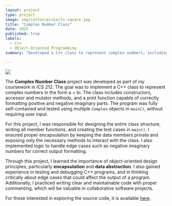 ```yaml
---
layout: project
type: project
image: img/cotton/projects-square.jpg
title: "Complex Number Class"
date: 2025
published: true
labels:
  - C++
  - Object-Oriented Programming
summary: "Developed a C++ class to represent complex numbers, including constructors, accessor/mutator methods, and a print function. Tested functionality using multiple objects."

---
```


<img class="img-fluid" src="../img/projects/complex-header.png">

The **Complex Number Class** project was developed as part of my coursework in ICS 212. The goal was to implement a C++ class to represent complex numbers in the form a + bi. The class includes constructors, accessor and mutator methods, and a print function capable of correctly formatting positive and negative imaginary parts. The program was fully self-contained and tested using multiple `Complex` objects in `main()`, without requiring user input.  

For this project, I was responsible for designing the entire class structure, writing all member functions, and creating the test cases in `main()`. I ensured proper encapsulation by keeping the data members private and exposing only the necessary methods to interact with the class. I also implemented logic to handle edge cases such as negative imaginary numbers for correct output formatting.  

Through this project, I learned the importance of object-oriented design principles, particularly **encapsulation** and **data abstraction**. I also gained experience in testing and debugging C++ programs, and in thinking critically about edge cases that could affect the output of a program. Additionally, I practiced writing clear and maintainable code with proper commenting, which will be valuable in collaborative software projects.  

For those interested in exploring the source code, it is available [here](https://github.com/mtuquero/complex-class).  
